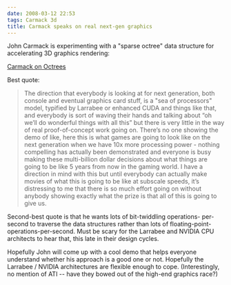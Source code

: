 ```yaml
---
date: 2008-03-12 22:53
tags: Carmack 3d
title: Carmack speaks on real next-gen graphics
---
```


John Carmack is experimenting with a "sparse octree" data structure for
accelerating 3D graphics rendering:

[Carmack on Octrees](http://www.pcper.com/article.php?aid=532&type=overview)

Best quote:

> The direction that everybody is looking at for next generation, both console and
> eventual graphics card stuff, is a "sea of processors" model, typified by
> Larrabee or enhanced CUDA and things like that, and everybody is sort of
> waving their hands and talking about “oh we’ll do wonderful things with all
> this” but there is very little in the way of real proof-of-concept work going
> on. There’s no one showing the demo of like, here this is what games are going
> to look like on the next generation when we have 10x more processing power -
> nothing compelling has actually been demonstrated and everyone is busy making
> these multi-billion dollar decisions about what things are going to be like 5
> years from now in the gaming world. I have a direction in mind with this but
> until everybody can actually make movies of what this is going to be like at
> subscale speeds, it’s distressing to me that there is so much effort going on
> without anybody showing exactly what the prize is that all of this is going to
> give us.

Second-best quote is that he wants lots of bit-twiddling operations-
per-second to traverse the data structures rather than lots of floating-point-
operations-per-second. Must be scary for the Larrabee and NVIDIA CPU
architects to hear that, this late in their design cycles.

Hopefully John will come up with a cool demo that helps everyone understand whether his approach
is a good one or not. Hopefully the Larrabee / NVIDIA architectures are
flexible enough to cope. (Interestingly, no mention of ATI -- have they bowed
out of the high-end graphics race?)
